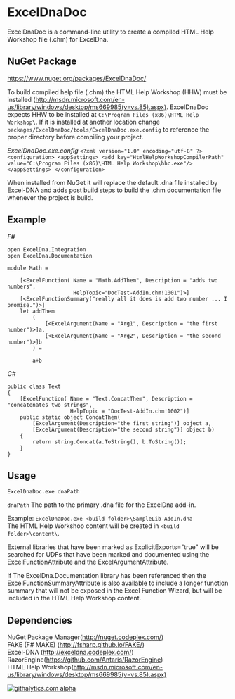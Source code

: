 ﻿ExcelDnaDoc
===================
ExcelDnaDoc is a command-line utility to create a compiled HTML Help Workshop file (.chm) for ExcelDna.


NuGet Package
------------------
https://www.nuget.org/packages/ExcelDnaDoc/

To build compiled help file (.chm) the HTML Help Workshop (HHW) must be installed (http://msdn.microsoft.com/en-us/library/windows/desktop/ms669985(v=vs.85).aspx).
ExcelDnaDoc expects HHW to be installed at `C:\Program Files (x86)\HTML Help Workshop\`. If it is installed at another location change `packages/ExcelDnaDoc/tools/ExcelDnaDoc.exe.config` to
reference the proper directory before compiling your project.

*ExcelDnaDoc.exe.config*
    `<?xml version="1.0" encoding="utf-8" ?>
    <configuration>
      <appSettings>
        <add key="HtmlHelpWorkshopCompilerPath" value="C:\Program Files (x86)\HTML Help Workshop\hhc.exe"/>
      </appSettings>
    </configuration>`

When installed from NuGet it will replace the default .dna file installed by Excel-DNA and adds post build steps to build the .chm documentation file whenever
the project is build.

Example
------------------

*F#*

    open ExcelDna.Integration
    open ExcelDna.Documentation

    module Math =

        [<ExcelFunction( Name = "Math.AddThem", Description = "adds two numbers", 
                         HelpTopic="DocTest-AddIn.chm!1001")>]
        [<ExcelFunctionSummary("really all it does is add two number ... I promise.")>]
        let addThem
            (
                [<ExcelArgument(Name = "Arg1", Description = "the first number")>]a,
                [<ExcelArgument(Name = "Arg2", Description = "the second number")>]b
            ) = 
            
            a+b

*C#*

    public class Text 
    {
        [ExcelFunction( Name = "Text.ConcatThem", Description = "concatenates two strings", 
                        HelpTopic = "DocTest-AddIn.chm!1002")]
        public static object ConcatThem(
            [ExcelArgument(Description="the first string")] object a, 
            [ExcelArgument(Description="the second string")] object b)
        {
            return string.Concat(a.ToString(), b.ToString());
        }
    }

Usage
------------------
    ExcelDnaDoc.exe dnaPath  
`dnaPath` The path to the primary .dna file for the ExcelDna add-in.  

Example: `ExcelDnaDoc.exe <build folder>\SampleLib-AddIn.dna`  
         The HTML Help Workshop content will be created in `<build folder>\content\`.  

External libraries that have been marked as ExplicitExports="true" will be searched for UDFs that have been marked and documented using the ExcelFunctionAttribute and the ExcelArgumentAttribute.  

If The ExcelDna.Documentation library has been referenced then the ExcelFunctionSummaryAttribute is also available to include a longer function summary that will not be exposed in the Excel Function Wizard, but will be included in the HTML Help Workshop content.  

Dependencies
------------------
 NuGet Package Manager(http://nuget.codeplex.com/)  
 FAKE (F# MAKE) (http://fsharp.github.io/FAKE/)  
 Excel-DNA (http://exceldna.codeplex.com/)  
 RazorEngine(https://github.com/Antaris/RazorEngine)  
 HTML Help Workshop(http://msdn.microsoft.com/en-us/library/windows/desktop/ms669985(v=vs.85).aspx)  

[![githalytics.com alpha](https://cruel-carlota.pagodabox.com/6d1b41edf1ed32e109771bb99bbe87bd "githalytics.com")](http://githalytics.com/mndrake/ExcelDnaDoc)
